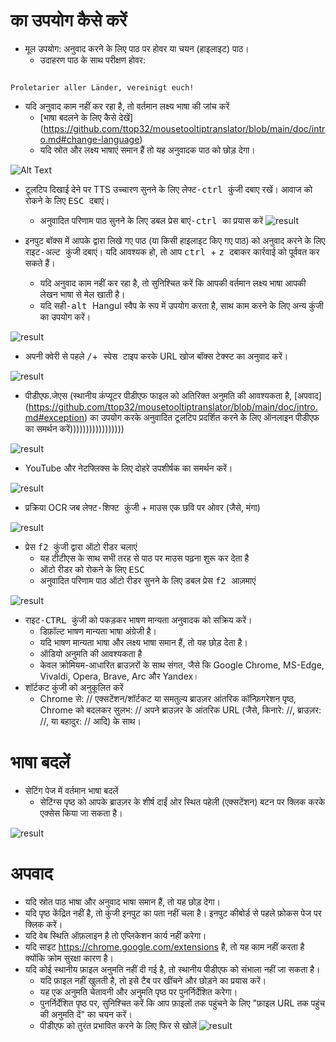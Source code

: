 # का उपयोग कैसे करें


- मूल उपयोग: अनुवाद करने के लिए पाठ पर होवर या चयन (हाइलाइट) पाठ।
  - उदाहरण पाठ के साथ परीक्षण होवर:
```console

Proletarier aller Länder, vereinigt euch!

```

  - यदि अनुवाद काम नहीं कर रहा है, तो वर्तमान लक्ष्य भाषा की जांच करें
    - [भाषा बदलने के लिए कैसे देखें] (https://github.com/ttop32/mousetooltiptranslator/blob/main/doc/intro.md#change-language)
    - यदि स्रोत और लक्ष्य भाषाएं समान हैं तो यह अनुवादक पाठ को छोड़ देगा।


![Alt Text](/doc/reagre.gif)



- टूलटिप दिखाई देने पर TTS उच्चारण सुनने के लिए <kbd> लेफ्ट-ctrl </kbd> कुंजी दबाए रखें। आवाज को रोकने के लिए <kbd> ESC </kbd> दबाएं।
  - अनुवादित परिणाम पाठ सुनने के लिए डबल प्रेस <kbd> बाएं-ctrl </kbd> का प्रयास करें
![result](/doc/20.gif)



- इनपुट बॉक्स में आपके द्वारा लिखे गए पाठ (या किसी हाइलाइट किए गए पाठ) को अनुवाद करने के लिए <kbd> राइट-अल्ट </kbd> कुंजी दबाएं। यदि आवश्यक हो, तो आप <kbd> ctrl </kbd> + <kbd> z </kbd> दबाकर कार्रवाई को पूर्ववत कर सकते हैं।
  - यदि अनुवाद काम नहीं कर रहा है, तो सुनिश्चित करें कि आपकी वर्तमान लक्ष्य भाषा आपकी लेखन भाषा से मेल खाती है।
  - यदि <kbd> सही-alt </kbd> Hangul स्वैप के रूप में उपयोग करता है,
साथ काम करने के लिए अन्य कुंजी का उपयोग करें।


![result](/doc/11.gif)



- अपनी क्वेरी से पहले <kbd>/</kbd>+<kbd> स्पेस </kbd> टाइप करके URL खोज बॉक्स टेक्स्ट का अनुवाद करें।


![result](/doc/21.gif)



- पीडीएफ.जेएस (स्थानीय कंप्यूटर पीडीएफ फाइल को अतिरिक्त अनुमति की आवश्यकता है, [अपवाद] (https://github.com/ttop32/mousetooltiptranslator/blob/main/doc/intro.md#exception) का उपयोग करके अनुवादित टूलटिप प्रदर्शित करने के लिए ऑनलाइन पीडीएफ का समर्थन करें)))))))))))))))))


![result](/doc/12.gif)



- YouTube और नेटफ्लिक्स के लिए दोहरे उपशीर्षक का समर्थन करें।


![result](/doc/16.gif)



- प्रक्रिया OCR जब <kbd> लेफ्ट-शिफ्ट </kbd> कुंजी + माउस एक छवि पर ओवर (जैसे, मंगा)


![result](/doc/15.gif)



- प्रेस <kbd> f2 </kbd> कुंजी द्वारा ऑटो रीडर चलाएं
  - यह टीटीएस के साथ सभी तरह से पाठ पर माउस पढ़ना शुरू कर देता है
  - ऑटो रीडर को रोकने के लिए <kbd> ESC </kbd>
  - अनुवादित परिणाम पाठ ऑटो रीडर सुनने के लिए डबल प्रेस <kbd> f2 </kbd> आज़माएं


![result](/doc/30.gif)



- <kbd> राइट-CTRL </kbd> कुंजी को पकड़कर भाषण मान्यता अनुवादक को सक्रिय करें।
  - डिफ़ॉल्ट भाषण मान्यता भाषा अंग्रेजी है।
  - यदि भाषण मान्यता भाषा और लक्ष्य भाषा समान हैं, तो यह छोड़ देता है।
  - ऑडियो अनुमति की आवश्यकता है
  - केवल क्रोमियम-आधारित ब्राउज़रों के साथ संगत, जैसे कि Google Chrome, MS-Edge, Vivaldi, Opera, Brave, Arc और Yandex।
- शॉर्टकट कुंजी को अनुकूलित करें
  - Chrome से: // एक्सटेंशन/शॉर्टकट या समतुल्य ब्राउज़र आंतरिक कॉन्फ़िगरेशन पृष्ठ, Chrome को बदलकर सुलभ: // अपने ब्राउज़र के आंतरिक URL (जैसे, किनारे: //, ब्राउज़र: //, या बहादुर: // आदि) के साथ।
# भाषा बदलें
- सेटिंग पेज में वर्तमान भाषा बदलें
  - सेटिंग्स पृष्ठ को आपके ब्राउज़र के शीर्ष दाईं ओर स्थित पहेली (एक्सटेंशन) बटन पर क्लिक करके एक्सेस किया जा सकता है।


![result](/doc/14.gif)





# अपवाद


- यदि स्रोत पाठ भाषा और अनुवाद भाषा समान हैं, तो यह छोड़ देगा।
- यदि पृष्ठ केंद्रित नहीं है, तो कुंजी इनपुट का पता नहीं चला है।
इनपुट कीबोर्ड से पहले फ़ोकस पेज पर क्लिक करें।
- यदि वेब स्थिति ऑफ़लाइन है तो एप्लिकेशन कार्य नहीं करेगा।
- यदि साइट <https://chrome.google.com/extensions> है, तो यह काम नहीं करता है क्योंकि क्रोम सुरक्षा कारण है।
- यदि कोई स्थानीय फ़ाइल अनुमति नहीं दी गई है, तो स्थानीय पीडीएफ को संभाला नहीं जा सकता है।
  - यदि फ़ाइल नहीं खुलती है, तो इसे टैब पर खींचने और छोड़ने का प्रयास करें।
  - यह एक अनुमति चेतावनी और अनुमति पृष्ठ पर पुनर्निर्देशित करेगा।
  - पुनर्निर्देशित पृष्ठ पर, सुनिश्चित करें कि आप फ़ाइलों तक पहुंचने के लिए "फ़ाइल URL तक पहुंच की अनुमति दें" का चयन करें।
  - पीडीएफ को तुरंत प्रभावित करने के लिए फिर से खोलें
![result](/doc/10.gif)
